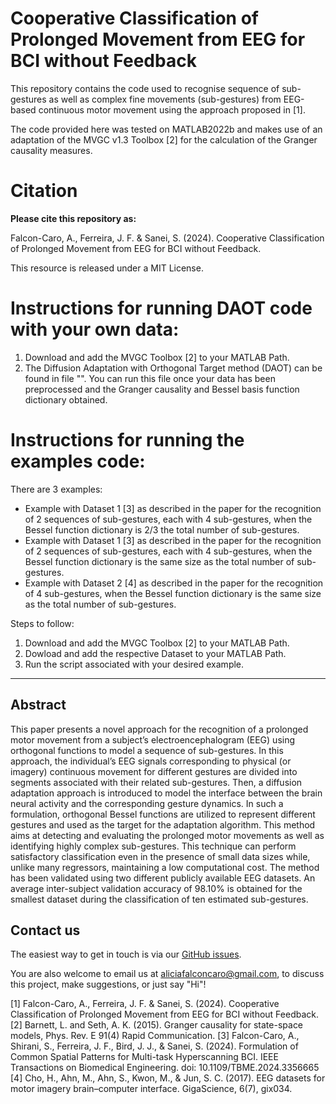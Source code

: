 # Cooperative Classification of Prolonged Movement from EEG for BCI without Feedback
This repository contains the code used to recognise sequence of sub-gestures as well as complex fine movements (sub-gestures) from EEG-based continuous motor movement using the approach proposed in [1].

The code provided here was tested on MATLAB2022b and makes use of an adaptation of the MVGC v1.3 Toolbox  [2] for the calculation of the Granger causality measures.


# Citation
**Please cite this repository as:**

Falcon-Caro, A., Ferreira, J. F. & Sanei, S. (2024). Cooperative Classification of Prolonged Movement from EEG for BCI without Feedback.

This resource is released under a MIT License.

# Instructions for running DAOT code with your own data:
  1. Download and add the MVGC Toolbox [2] to your MATLAB Path.
  2. The Diffusion Adaptation with Orthogonal Target method (DAOT) can be found in file "". You can run this file once your data has been preprocessed and the Granger causality and Bessel basis function dictionary obtained.

# Instructions for running the examples code:
There are 3 examples:
  - Example with Dataset 1 [3] as described in the paper for the recognition of 2 sequences of sub-gestures, each with 4 sub-gestures, when the Bessel function dictionary is 2/3 the total number of sub-gestures.
  - Example with Dataset 1 [3] as described in the paper for the recognition of 2 sequences of sub-gestures, each with 4 sub-gestures, when the Bessel function dictionary is the same size as the total number of sub-gestures.
  - Example with Dataset 2 [4] as described in the paper for the recognition of 4 sub-gestures, when the Bessel function dictionary is the same size as the total number of sub-gestures.

Steps to follow:
  1. Download and add the MVGC Toolbox [2] to your MATLAB Path.
  2. Dowload and add the respective Dataset to your MATLAB Path.
  3. Run the script associated with your desired example.
     
---

## Abstract
This paper presents a novel approach for the recognition of a prolonged motor movement from a subject’s electroencephalogram (EEG) using orthogonal functions to model a sequence of sub-gestures. In this approach, the individual’s EEG signals corresponding to physical (or imagery) continuous movement for different gestures are divided into segments associated with their related sub-gestures. Then, a diffusion adaptation approach is introduced to model the interface between the brain neural activity and the corresponding gesture dynamics. In such a formulation, orthogonal Bessel functions are utilized to represent different gestures and used as the target for the adaptation algorithm. This method aims at detecting and evaluating the prolonged motor movements as well as identifying highly complex sub-gestures. This technique can perform satisfactory classification even in the presence of small data sizes while, unlike many regressors, maintaining a low computational cost. The method has been validated using two different publicly available EEG datasets. An average inter-subject validation accuracy of 98.10% is obtained for the smallest dataset during the classification of ten estimated sub-gestures.

## Contact us

The easiest way to get in touch is via our [GitHub issues](https://github.com/AliciaFalconCaro/DABesselMotorDetection/issues).

You are also welcome to email us at [aliciafalconcaro@gmail.com](aliciafalconcaro@gmail.com), to discuss this project, make suggestions, or just say "Hi"!


[1] Falcon-Caro, A., Ferreira, J. F. & Sanei, S. (2024). Cooperative Classification of Prolonged Movement from EEG for BCI without Feedback.
[2] Barnett, L. and Seth, A. K. (2015). Granger causality for state-space models, Phys. Rev. E 91(4) Rapid Communication.
[3] Falcon-Caro, A., Shirani, S., Ferreira, J. F., Bird, J. J., & Sanei, S. (2024). Formulation of Common Spatial Patterns for Multi-task Hyperscanning BCI. IEEE Transactions on Biomedical Engineering. doi: 10.1109/TBME.2024.3356665
[4] Cho, H., Ahn, M., Ahn, S., Kwon, M., & Jun, S. C. (2017). EEG datasets for motor imagery brain–computer interface. GigaScience, 6(7), gix034.

